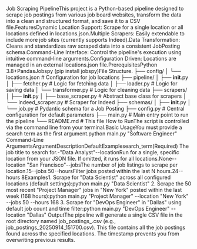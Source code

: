 Job Scraping PipelineThis project is a Python-based pipeline designed to scrape job postings from various job board websites, transform the data into a clean and structured format, and save it to a CSV file.FeaturesDynamic Location Support: Scrape for a single location or all locations defined in locations.json.Multiple Scrapers: Easily extendable to include more job sites (currently supports Indeed).Data Transformation: Cleans and standardizes raw scraped data into a consistent JobPosting schema.Command-Line Interface: Control the pipeline's execution using intuitive command-line arguments.Configuration Driven: Locations are managed in an external locations.json file.PrerequisitesPython 3.8+PandasJobspy (pip install jobspy)File Structure.
├── config/
│   └── locations.json      # Configuration for job locations
├── pipeline/
│   ├── __init__.py
│   ├── fetcher.py          # Logic for fetching data
│   ├── loader.py           # Logic for saving data
│   └── transformer.py      # Logic for cleaning data
├── scrapers/
│   ├── __init__.py
│   ├── base_scraper.py     # Abstract base class for scrapers
│   └── indeed_scraper.py   # Scraper for Indeed
├── schemas/
│   ├── __init__.py
│   └── job.py              # Pydantic schema for a Job Posting
├── config.py               # Central configuration for default parameters
├── main.py                 # Main entry point to run the pipeline
└── README.md               # This file
How to RunThe script is controlled via the command line from your terminal.Basic UsageYou must provide a search term as the first argument.python main.py "Software Engineer"
Command-Line ArgumentsArgumentDescriptionDefaultExamplesearch_term(Required) The job title to search for.-"Data Analyst"--locationRun for a single, specific location from your JSON file. If omitted, it runs for all locations.None--location "San Francisco"--jobsThe number of job listings to scrape per location.15--jobs 50--hoursFilter jobs posted within the last N hours.24--hours 8Examples1. Scrape for "Data Scientist" across all configured locations (default settings):python main.py "Data Scientist"
2. Scrape the 50 most recent "Project Manager" jobs in "New York" posted within the last week (168 hours):python main.py "Project Manager" --location "New York" --jobs 50 --hours 168
3. Scrape for "DevOps Engineer" in "Dallas" using default job count and time filter:python main.py "DevOps Engineer" --location "Dallas"
OutputThe pipeline will generate a single CSV file in the root directory named job_postings_<timestamp>.csv (e.g., job_postings_20250914_151700.csv). This file contains all the job postings found across the specified locations. The timestamp prevents you from overwriting previous results.